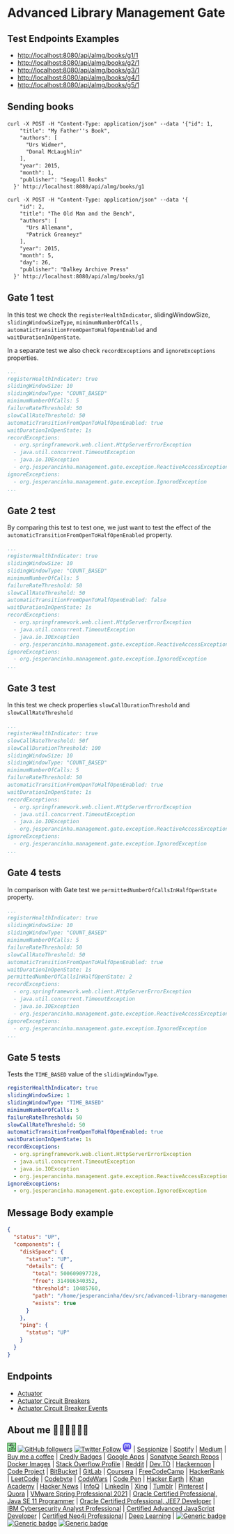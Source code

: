 # Advanced Library Management Gate

## Test Endpoints Examples

-   [http://localhost:8080/api/almg/books/g1/1](http://localhost:8080/api/almg/books/g1/1)
-   [http://localhost:8080/api/almg/books/g2/1](http://localhost:8080/api/almg/books/g2/1)
-   [http://localhost:8080/api/almg/books/g3/1](http://localhost:8080/api/almg/books/g3/1)
-   [http://localhost:8080/api/almg/books/g4/1](http://localhost:8080/api/almg/books/g4/1)
-   [http://localhost:8080/api/almg/books/g5/1](http://localhost:8080/api/almg/books/g5/1)

## Sending books

```shell
curl -X POST -H "Content-Type: application/json" --data '{"id": 1,
    "title": "My Father''s Book",
    "authors": [
      "Urs Widmer",
      "Donal McLaughlin"
    ],
    "year": 2015,
    "month": 1,
    "publisher": "Seagull Books"
  }' http://localhost:8080/api/almg/books/g1
```

```shell
curl -X POST -H "Content-Type: application/json" --data '{
    "id": 2,
    "title": "The Old Man and the Bench",
    "authors": [
      "Urs Allemann",
      "Patrick Greaneyz"
    ],
    "year": 2015,
    "month": 5,
    "day": 26,
    "publisher": "Dalkey Archive Press"
  }' http://localhost:8080/api/almg/books/g1
```

## Gate 1 test

In this test we check the `registerHealthIndicator`, slidingWindowSize, `slidingWindowSizeType`, `minimumNumberOfCalls`
, `automaticTransitionFromOpenToHalfOpenEnabled` and `waitDurationInOpenState`.

In a separate test we also check `recordExceptions` and `ignoreExceptions` properties.

```yaml
...
registerHealthIndicator: true
slidingWindowSize: 10
slidingWindowType: "COUNT_BASED"
minimumNumberOfCalls: 5
failureRateThreshold: 50
slowCallRateThreshold: 50
automaticTransitionFromOpenToHalfOpenEnabled: true
waitDurationInOpenState: 1s
recordExceptions:
  - org.springframework.web.client.HttpServerErrorException
  - java.util.concurrent.TimeoutException
  - java.io.IOException
  - org.jesperancinha.management.gate.exception.ReactiveAccessException
ignoreExceptions:
  - org.jesperancinha.management.gate.exception.IgnoredException
...
```

## Gate 2 test

By comparing this test to test one, we just want to test the effect of
the `automaticTransitionFromOpenToHalfOpenEnabled` property.

```yaml
...
registerHealthIndicator: true
slidingWindowSize: 10
slidingWindowType: "COUNT_BASED"
minimumNumberOfCalls: 5
failureRateThreshold: 50
slowCallRateThreshold: 50
automaticTransitionFromOpenToHalfOpenEnabled: false
waitDurationInOpenState: 1s
recordExceptions:
  - org.springframework.web.client.HttpServerErrorException
  - java.util.concurrent.TimeoutException
  - java.io.IOException
  - org.jesperancinha.management.gate.exception.ReactiveAccessException
ignoreExceptions:
  - org.jesperancinha.management.gate.exception.IgnoredException
...
```

## Gate 3 test

In this test we check properties `slowCallDurationThreshold` and `slowCallRateThreshold`

```yaml
...
registerHealthIndicator: true
slowCallRateThreshold: 50f
slowCallDurationThreshold: 100
slidingWindowSize: 10
slidingWindowType: "COUNT_BASED"
minimumNumberOfCalls: 5
failureRateThreshold: 50
automaticTransitionFromOpenToHalfOpenEnabled: true
waitDurationInOpenState: 1s
recordExceptions:
  - org.springframework.web.client.HttpServerErrorException
  - java.util.concurrent.TimeoutException
  - java.io.IOException
  - org.jesperancinha.management.gate.exception.ReactiveAccessException
ignoreExceptions:
  - org.jesperancinha.management.gate.exception.IgnoredException
...
```

## Gate 4 tests

In comparison with Gate test we `permittedNumberOfCallsInHalfOpenState` property.

```yaml
...
registerHealthIndicator: true
slidingWindowSize: 10
slidingWindowType: "COUNT_BASED"
minimumNumberOfCalls: 5
failureRateThreshold: 50
slowCallRateThreshold: 50
automaticTransitionFromOpenToHalfOpenEnabled: true
waitDurationInOpenState: 1s
permittedNumberOfCallsInHalfOpenState: 2
recordExceptions:
  - org.springframework.web.client.HttpServerErrorException
  - java.util.concurrent.TimeoutException
  - java.io.IOException
  - org.jesperancinha.management.gate.exception.ReactiveAccessException
ignoreExceptions:
  - org.jesperancinha.management.gate.exception.IgnoredException
...
```

## Gate 5 tests

Tests the `TIME_BASED` value of the `slidingWindowType`.

```yaml
registerHealthIndicator: true
slidingWindowSize: 1
slidingWindowType: "TIME_BASED"
minimumNumberOfCalls: 5
failureRateThreshold: 50
slowCallRateThreshold: 50
automaticTransitionFromOpenToHalfOpenEnabled: true
waitDurationInOpenState: 1s
recordExceptions:
  - org.springframework.web.client.HttpServerErrorException
  - java.util.concurrent.TimeoutException
  - java.io.IOException
  - org.jesperancinha.management.gate.exception.ReactiveAccessException
ignoreExceptions:
  - org.jesperancinha.management.gate.exception.IgnoredException
```

## Message Body example

```json
{
  "status": "UP",
  "components": {
    "diskSpace": {
      "status": "UP",
      "details": {
        "total": 500609097728,
        "free": 314986340352,
        "threshold": 10485760,
        "path": "/home/jesperancinha/dev/src/advanced-library-management/advanced-library-mngmt-gate/.",
        "exists": true
      }
    },
    "ping": {
      "status": "UP"
    }
  }
}
```

## Endpoints

-   [Actuator](http://localhost:8080/actuator)
-   [Actuator Circuit Breakers](http://localhost:8080/actuator/circuitbreakers)
-   [Actuator Circuit Breaker Events](http://localhost:8080/actuator/circuitbreakerevents)

## About me 👨🏽‍💻🚀🏳️‍🌈

[![alt text](https://raw.githubusercontent.com/jesperancinha/project-signer/master/project-signer-templates/icons-20/JEOrgLogo-20.png "João Esperancinha Homepage")](http://joaofilipesabinoesperancinha.nl)
[![GitHub followers](https://img.shields.io/github/followers/jesperancinha.svg?label=Jesperancinha&style=social "GitHub")](https://github.com/jesperancinha)
[![Twitter Follow](https://img.shields.io/twitter/follow/joaofse?label=João%20Esperancinha&style=social "Twitter")](https://twitter.com/joaofse)
[![alt text](https://raw.githubusercontent.com/jesperancinha/project-signer/master/project-signer-templates/icons-20/mastodon-20.png "Mastodon")](https://masto.ai/@jesperancinha)
| [Sessionize](https://sessionize.com/joao-esperancinha/)
| [Spotify](https://open.spotify.com/user/jlnozkcomrxgsaip7yvffpqqm?si=b54b89eae8894960)
| [Medium](https://medium.com/@jofisaes)
| [Buy me a coffee](https://www.buymeacoffee.com/jesperancinha)
| [Credly Badges](https://www.credly.com/users/joao-esperancinha)
| [Google Apps](https://play.google.com/store/apps/developer?id=Joao+Filipe+Sabino+Esperancinha)
| [Sonatype Search Repos](https://search.maven.org/search?q=org.jesperancinha)
| [Docker Images](https://hub.docker.com/u/jesperancinha)
| [Stack Overflow Profile](https://stackoverflow.com/users/3702839/joao-esperancinha)
| [Reddit](https://www.reddit.com/user/jesperancinha/)
| [Dev.TO](https://dev.to/jofisaes)
| [Hackernoon](https://hackernoon.com/@jesperancinha)
| [Code Project](https://www.codeproject.com/Members/jesperancinha)
| [BitBucket](https://bitbucket.org/jesperancinha)
| [GitLab](https://gitlab.com/jesperancinha)
| [Coursera](https://www.coursera.org/user/da3ff90299fa9297e283ee8e65364ffb)
| [FreeCodeCamp](https://www.freecodecamp.org/jofisaes)
| [HackerRank](https://www.hackerrank.com/jofisaes)
| [LeetCode](https://leetcode.com/jofisaes)
| [Codebyte](https://coderbyte.com/profile/jesperancinha)
| [CodeWars](https://www.codewars.com/users/jesperancinha)
| [Code Pen](https://codepen.io/jesperancinha)
| [Hacker Earth](https://www.hackerearth.com/@jofisaes)
| [Khan Academy](https://www.khanacademy.org/profile/jofisaes)
| [Hacker News](https://news.ycombinator.com/user?id=jesperancinha)
| [InfoQ](https://www.infoq.com/profile/Joao-Esperancinha.2/)
| [LinkedIn](https://www.linkedin.com/in/joaoesperancinha/)
| [Xing](https://www.xing.com/profile/Joao_Esperancinha/cv)
| [Tumblr](https://jofisaes.tumblr.com/)
| [Pinterest](https://nl.pinterest.com/jesperancinha/)
| [Quora](https://nl.quora.com/profile/Jo%C3%A3o-Esperancinha)
| [VMware Spring Professional 2021](https://www.credly.com/badges/762fa7a4-9cf4-417d-bd29-7e072d74cdb7)
| [Oracle Certified Professional, Java SE 11 Programmer](https://www.credly.com/badges/87609d8e-27c5-45c9-9e42-60a5e9283280)
| [Oracle Certified Professional, JEE7 Developer](https://www.credly.com/badges/27a14e06-f591-4105-91ca-8c3215ef39a2)
| [IBM Cybersecurity Analyst Professional](https://www.credly.com/badges/ad1f4abe-3dfa-4a8c-b3c7-bae4669ad8ce)
| [Certified Advanced JavaScript Developer](https://cancanit.com/certified/1462/)
| [Certified Neo4j Professional](https://graphacademy.neo4j.com/certificates/c279afd7c3988bd727f8b3acb44b87f7504f940aac952495ff827dbfcac024fb.pdf)
| [Deep Learning](https://www.credly.com/badges/8d27e38c-869d-4815-8df3-13762c642d64)
| [![Generic badge](https://img.shields.io/static/v1.svg?label=GitHub&message=JEsperancinhaOrg&color=yellow "jesperancinha.org dependencies")](https://github.com/JEsperancinhaOrg)
[![Generic badge](https://img.shields.io/static/v1.svg?label=All%20Badges&message=Badges&color=red "All badges")](https://joaofilipesabinoesperancinha.nl/badges)
[![Generic badge](https://img.shields.io/static/v1.svg?label=Status&message=Project%20Status&color=red "Project statuses")](https://github.com/jesperancinha/project-signer/blob/master/project-signer-quality/Build.md)
